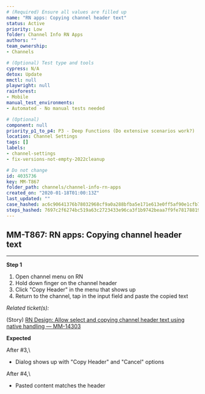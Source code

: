 ```yaml
---
# (Required) Ensure all values are filled up
name: "RN apps: Copying channel header text"
status: Active
priority: Low
folder: Channel Info RN Apps
authors: ""
team_ownership: 
- Channels

# (Optional) Test type and tools
cypress: N/A
detox: Update
mmctl: null
playwright: null
rainforest: 
- Mobile
manual_test_environments: 
- Automated - No manual tests needed

# (Optional)
component: null
priority_p1_to_p4: P3 - Deep Functions (Do extensive scenarios work?)
location: Channel Settings
tags: []
labels: 
- channel-settings
- fix-versions-not-empty-2022cleanup

# Do not change
id: 4035736
key: MM-T867
folder_path: channels/channel-info-rn-apps
created_on: "2020-01-18T01:00:13Z"
last_updated: ""
case_hashed: ac6c90641376b78032968cf9a0a288bfba5e171e613e0ff5af90e1cfb7fdda839b8a66debad4e3999d826875f0cbf069
steps_hashed: 7697c2f6274bc519a63c2723433e96ca3f1b9742beaa7f9fe781788190436d46ff25e4bcd551f57a411fbf1ee288be2b
---
```


## MM-T867: RN apps: Copying channel header text

---

**Step 1**

1. Open channel menu on RN
2. Hold down finger on the channel header
3. Click "Copy Header" in the menu that shows up
4. Return to the channel, tap in the input field and paste the copied text

_Related ticket(s):_

(Story) [RN Design: Allow select and copying channel header text using native handling — MM-14303](https://mattermost.atlassian.net/browse/MM-14303)

**Expected**

After #3,\\

- Dialog shows up with "Copy Header" and "Cancel" options

After #4,\\

- Pasted content matches the header
